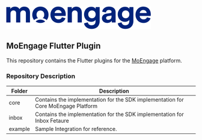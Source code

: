 ![Logo](/.github/logo.png)

## MoEngage Flutter Plugin

This repository contains the Flutter plugins for the [MoEngage](https://www.moengage.com) platform.

### Repository Description

| Folder  | Description                                                                        |
|---------|------------------------------------------------------------------------------------|
| core    | Contains the implementation for the SDK implementation for Core MoEngage Platform  |
| inbox   | Contains the implementation for the SDK implementation for Inbox Fetaure           |
| example | Sample Integration for reference.                                                  |


